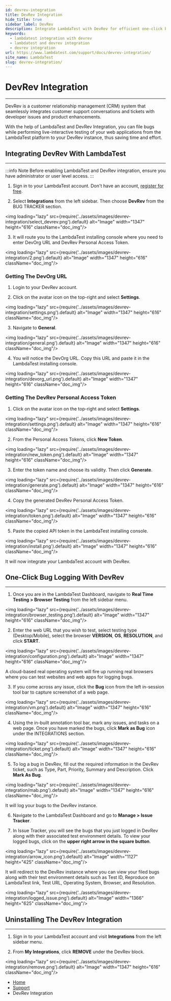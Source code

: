 ```yaml
---
id: devrev-integration
title: DevRev Integration
hide_title: true
sidebar_label: DevRev
description: Integrate LambdaTest with DevRev for efficient one-click bug logging of your web applications and eliminate the painpoint of maintaining bugs and tasks manually.
keywords:
  - lambdatest integration with devrev
  - lambdatest and devrev integration 
  - devrev integration
url: https://www.lambdatest.com/support/docs/devrev-integration/
site_name: LambdaTest
slug: devrev-integration/
---
```


<script type="application/ld+json"
      dangerouslySetInnerHTML={{ __html: JSON.stringify({
       "@context": "https://schema.org",
        "@type": "BreadcrumbList",
        "itemListElement": [{
          "@type": "ListItem",
          "position": 1,
          "name": "Home",
          "item": "https://www.lambdatest.com"
        },{
          "@type": "ListItem",
          "position": 2,
          "name": "Support",
          "item": "https://www.lambdatest.com/support/docs/"
        },{
          "@type": "ListItem",
          "position": 3,
          "name": "DevRev Integration",
          "item": "https://www.lambdatest.com/support/docs/devrev-integration/"
        }]
      })
    }}
></script>

# DevRev Integration
***

DevRev is a customer relationship management (CRM) system that seamlessly integrates customer support conversations and tickets with developer issues and product enhancements.

With the help of LambdaTest and DevRev Integration, you can file bugs while performing live-interactive testing of your web applications from the LambdaTest platform to your DevRev instance, thus saving time and effort.

## Integrating DevRev With LambdaTest
***

:::info Note
Before enabling LambdaTest and DevRev integration, ensure you have administrator or user level access.
:::

1. Sign in to your LambdaTest account. Don't have an account, [register for free](https://accounts.lambdatest.com/register).

2. Select **Integrations** from the left sidebar. Then choose **DevRev** from the BUG TRACKER section.

<img loading="lazy" src={require('../assets/images/devrev-integration/select_devrev.png').default} alt="Image" width="1347" height="616"  className="doc_img"/>

3. It will route you to the LambdaTest installing console where you need to enter DevOrg URL and DevRev Personal Access Token.

<img loading="lazy" src={require('../assets/images/devrev-integration/2.png').default} alt="Image" width="1347" height="616"  className="doc_img"/>

### Getting The DevOrg URL

1. Login to your DevRev account.

2. Click on the avatar icon on the top-right and select **Settings**.

<img loading="lazy" src={require('../assets/images/devrev-integration/settings.png').default} alt="Image" width="1347" height="616"  className="doc_img"/>

3. Navigate to **General**.

<img loading="lazy" src={require('../assets/images/devrev-integration/general.png').default} alt="Image" width="1347" height="616"  className="doc_img"/>

4. You will notice the DevOrg URL. Copy this URL and paste it in the LambdaTest installing console.

<img loading="lazy" src={require('../assets/images/devrev-integration/devorg_url.png').default} alt="Image" width="1347" height="616"  className="doc_img"/>

### Getting The DevRev Personal Access Token


1. Click on the avatar icon on the top-right and select **Settings**.

<img loading="lazy" src={require('../assets/images/devrev-integration/settings.png').default} alt="Image" width="1347" height="616"  className="doc_img"/>

2. From the Personal Access Tokens, click **New Token**.

<img loading="lazy" src={require('../assets/images/devrev-integration/new_token.png').default} alt="Image" width="1347" height="616"  className="doc_img"/>

3. Enter the token name and choose its validity. Then click **Generate**.

<img loading="lazy" src={require('../assets/images/devrev-integration/generate.png').default} alt="Image" width="1347" height="616"  className="doc_img"/>

4. Copy the generated DevRev Personal Access Token.

<img loading="lazy" src={require('../assets/images/devrev-integration/token.png').default} alt="Image" width="1347" height="616"  className="doc_img"/>

5. Paste the copied API token in the LambdaTest installing console.

<img loading="lazy" src={require('../assets/images/devrev-integration/install.png').default} alt="Image" width="1347" height="616"  className="doc_img"/>

It will now integrate your LambdaTest account with DevRev.

## One-Click Bug Logging With DevRev
***

1. Once you are in the LambdaTest Dashboard, navigate to **Real Time Testing > Browser Testing** from the left sidebar menu.

<img loading="lazy" src={require('../assets/images/devrev-integration/browser_testing.png').default} alt="Image" width="1347" height="616"  className="doc_img"/>

2. Enter the web URL that you wish to test, select testing type (Desktop/Mobile), select the browser **VERSION**, **OS**, **RESOLUTION**, and click **START**.

<img loading="lazy" src={require('../assets/images/devrev-integration/configuration.png').default} alt="Image" width="1347" height="616"  className="doc_img"/>

A cloud-based real operating system will fire up running real browsers where you can test websites and web apps for logging bugs.

3. If you come across any issue, click the **Bug** icon from the left in-session tool bar to capture screenshot of a web page.

<img loading="lazy" src={require('../assets/images/devrev-integration/vm.png').default} alt="Image" width="1347" height="616"  className="doc_img"/>

4. Using the in-built annotation tool bar, mark any issues, and tasks on a web page. Once you have marked the bugs, click **Mark as Bug** icon under the INTEGRATIONS section.

<img loading="lazy" src={require('../assets/images/devrev-integration/ticket.png').default} alt="Image" width="1347" height="616"  className="doc_img"/>

5. To log a bug in DevRev, fill out the required information in the DevRev ticket, such as Type, Part, Priority, Summary and Description. Click **Mark As Bug**.

<img loading="lazy" src={require('../assets/images/devrev-integration/mab.png').default} alt="Image" width="1347" height="616"  className="doc_img"/>

It will log your bugs to the DevRev instance.

6. Navigate to the LambdaTest Dashboard and go to **Manage > Issue Tracker**. 

8. In Issue Tracker, you will see the bugs that you just logged in DevRev along with their associated test environment details. To view your logged bugs, click on the **upper right arrow in the square button**.

<img loading="lazy" src={require('../assets/images/devrev-integration/arrow_icon.png').default} alt="Image" width="1127" height="425"  className="doc_img"/>

It will redirect to the DevRev instance where you can view your filed bugs along with their test environment details such as Test ID, Reproduce on LambdaTest link, Test URL, Operating System, Browser, and Resolution.

<img loading="lazy" src={require('../assets/images/devrev-integration/logged_issue.png').default} alt="Image" width="1366" height="625"  className="doc_img"/>

## Uninstalling The DevRev Integration
***

1. Sign in to your LambdaTest account and visit **Integrations** from the left sidebar menu.

2. From **My Integrations**, click **REMOVE** under the DevRev block.

<img loading="lazy" src={require('../assets/images/devrev-integration/remove.png').default} alt="Image" width="1347" height="616"  className="doc_img"/>


<nav aria-label="breadcrumbs">
  <ul className="breadcrumbs">
    <li className="breadcrumbs__item">
      <a className="breadcrumbs__link" href="https://www.lambdatest.com">
        Home
      </a>
    </li>
    <li className="breadcrumbs__item">
      <a className="breadcrumbs__link" target="_self" href="https://www.lambdatest.com/support/docs/">
        Support
      </a>
    </li>
    <li className="breadcrumbs__item breadcrumbs__item--active">
      <span className="breadcrumbs__link">
        DevRev Integration
      </span>
    </li>
  </ul>
</nav>

